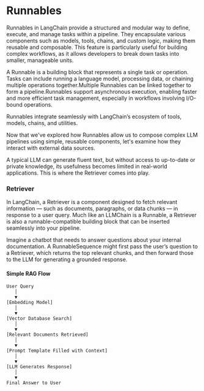 # Runnables

Runnables in LangChain provide a structured and modular way to define, execute, and manage tasks within a pipeline. They encapsulate various components such as models, tools, chains, and custom logic, making them reusable and composable. This feature is particularly useful for building complex workflows, as it allows developers to break down tasks into smaller, manageable units.

A Runnable is a building block that represents a single task or operation. Tasks can include running a language model, processing data, or chaining multiple operations together.Multiple Runnables can be linked together to form a pipeline.Runnables support asynchronous execution, enabling faster and more efficient task management, especially in workflows involving I/O-bound operations.

Runnables integrate seamlessly with LangChain’s ecosystem of tools, models, chains, and utilities.

Now that we've explored how Runnables allow us to compose complex LLM pipelines using simple, reusable components, let's examine how they interact with external data sources.

A typical LLM can generate fluent text, but without access to up-to-date or private knowledge, its usefulness becomes limited in real-world applications. This is where the Retriever comes into play.

### Retriever
In LangChain, a Retriever is a component designed to fetch relevant information — such as documents, paragraphs, or data chunks — in response to a user query. Much like an LLMChain is a Runnable, a Retriever is also a runnable-compatible building block that can be inserted seamlessly into your pipeline.

Imagine a chatbot that needs to answer questions about your internal documentation. A RunnableSequence might first pass the user’s question to a Retriever, which returns the top relevant chunks, and then forward those to the LLM for generating a grounded response.

#### Simple RAG Flow

```text
User Query
   │
   ▼
[Embedding Model]
   │
   ▼
[Vector Database Search]
   │
   ▼
[Relevant Documents Retrieved]
   │
   ▼
[Prompt Template Filled with Context]
   │
   ▼
[LLM Generates Response]
   │
   ▼
Final Answer to User
```

